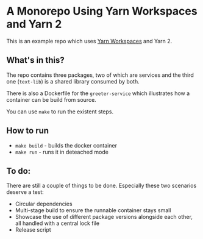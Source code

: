 # A Monorepo Using Yarn Workspaces and Yarn 2

This is an example repo which uses [Yarn Workspaces](https://yarnpkg.com/features/workspaces) and Yarn 2.

## What's in this?

The repo contains three packages, two of which are services and the third one (`text-lib`) is a shared library consumed by both.

There is also a Dockerfile for the `greeter-service` which illustrates how a container can be build from source.

You can use `make` to run the existent steps.

## How to run

- `make build` - builds the docker container
- `make run` - runs it in deteached mode


## To do: 

There are still a couple of things to be done. Especially these two scenarios deserve a test:

- Circular dependencies
- Multi-stage build to ensure the runnable container stays small
- Showcase the use of different package versions alongside each other, all handled with a central lock file
- Release script
